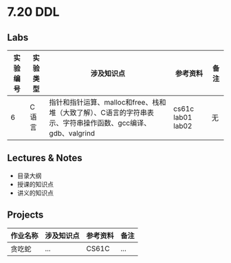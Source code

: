 # 7.20 DDL

## Labs
| 实验编号 | 实验类型 | 涉及知识点 | 参考资料 | 备注 |
| ------- | ------- | -------- | ------- | ---- |
|  6   |  C 语言 | 指针和指针运算、malloc和free、栈和堆（大致了解）、C语言的字符串表示、字符串操作函数、gcc编译、gdb、valgrind | cs61c lab01 lab02 |  无   |

## Lectures & Notes
- 目录大纲
- 授课的知识点
- 讲义的知识点

## Projects
| 作业名称 | 涉及知识点 | 参考资料 | 备注 |
| ------- | -------- | ------- | ---- |
| 贪吃蛇   | ...      |  CS61C  | ...  |